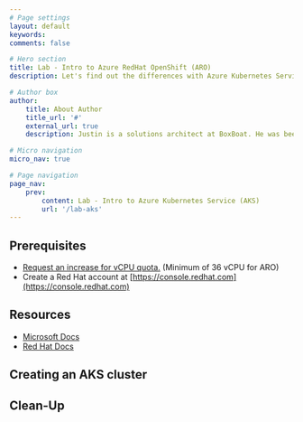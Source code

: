 ```yaml
---
# Page settings
layout: default
keywords:
comments: false

# Hero section
title: Lab - Intro to Azure RedHat OpenShift (ARO)
description: Let's find out the differences with Azure Kubernetes Service (AKS)

# Author box
author:
    title: About Author
    title_url: '#'
    external_url: true
    description: Justin is a solutions architect at BoxBoat. He was been working with Azure for many years. Sometimes, he goes by Jimmy.

# Micro navigation
micro_nav: true

# Page navigation
page_nav:
    prev:
        content: Lab - Intro to Azure Kubernetes Service (AKS)
        url: '/lab-aks'
---
```


## Prerequisites

* [Request an increase for vCPU quota.](https://docs.microsoft.com/en-us/azure/azure-portal/supportability/per-vm-quota-requests) (Minimum of 36 vCPU for ARO)
* Create a Red Hat account at [https://console.redhat.com](https://console.redhat.com)

## Resources

* [Microsoft Docs](https://docs.microsoft.com/azure/openshift)
* [Red Hat Docs](https://docs.openshift.com/aro/4/welcome/index.html)

## Creating an AKS cluster

## Clean-Up




